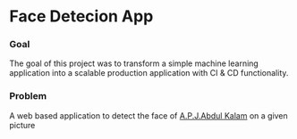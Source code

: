 # Face Detecion App

### Goal
The goal of this project was to transform a simple
machine learning application into a scalable production application with CI & CD functionality.

### Problem
A web based application to detect the face of [A.P.J.Abdul Kalam](https://en.wikipedia.org/wiki/A._P._J._Abdul_Kalam)
on a given picture



